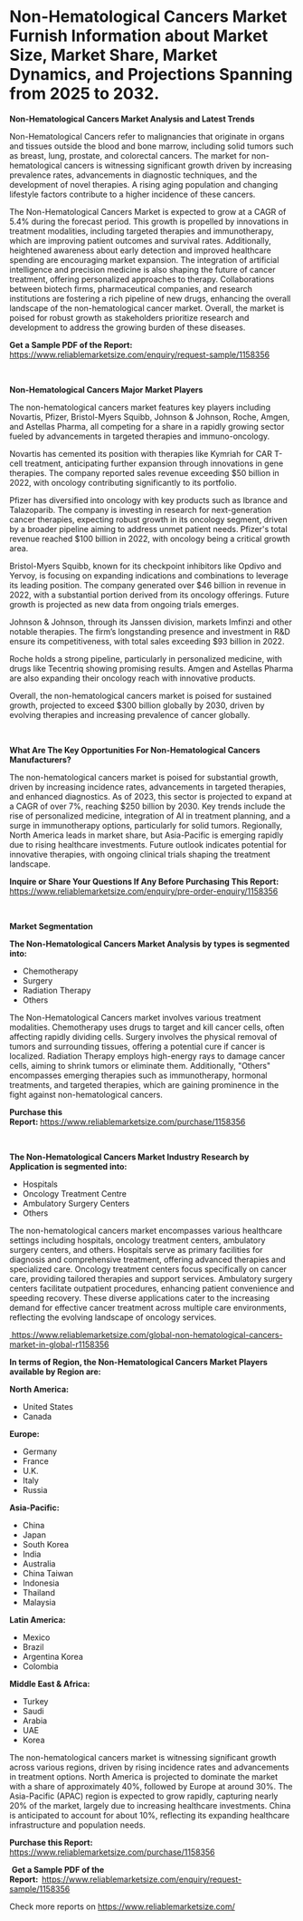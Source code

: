 <p><h1>Non-Hematological Cancers Market Furnish Information about Market Size, Market Share, Market Dynamics, and Projections Spanning from 2025 to 2032.</h1></p><p><strong>Non-Hematological Cancers Market Analysis and Latest Trends</strong></p>
<p><p>Non-Hematological Cancers refer to malignancies that originate in organs and tissues outside the blood and bone marrow, including solid tumors such as breast, lung, prostate, and colorectal cancers. The market for non-hematological cancers is witnessing significant growth driven by increasing prevalence rates, advancements in diagnostic techniques, and the development of novel therapies. A rising aging population and changing lifestyle factors contribute to a higher incidence of these cancers.</p><p>The Non-Hematological Cancers Market is expected to grow at a CAGR of 5.4% during the forecast period. This growth is propelled by innovations in treatment modalities, including targeted therapies and immunotherapy, which are improving patient outcomes and survival rates. Additionally, heightened awareness about early detection and improved healthcare spending are encouraging market expansion. The integration of artificial intelligence and precision medicine is also shaping the future of cancer treatment, offering personalized approaches to therapy. Collaborations between biotech firms, pharmaceutical companies, and research institutions are fostering a rich pipeline of new drugs, enhancing the overall landscape of the non-hematological cancer market. Overall, the market is poised for robust growth as stakeholders prioritize research and development to address the growing burden of these diseases.</p></p>
<p><strong>Get a Sample PDF of the Report:&nbsp;</strong> <a href="https://www.reliablemarketsize.com/enquiry/request-sample/1158356?utm_campaign=2944&utm_medium=2&utm_source=Github&utm_content=ia&utm_term=21032025&utm_id=non-hematological-cancers">https://www.reliablemarketsize.com/enquiry/request-sample/1158356</a></p>
<p>&nbsp;</p>
<p><strong>Non-Hematological Cancers Major Market Players</strong></p>
<p><p>The non-hematological cancers market features key players including Novartis, Pfizer, Bristol-Myers Squibb, Johnson & Johnson, Roche, Amgen, and Astellas Pharma, all competing for a share in a rapidly growing sector fueled by advancements in targeted therapies and immuno-oncology.</p><p>Novartis has cemented its position with therapies like Kymriah for CAR T-cell treatment, anticipating further expansion through innovations in gene therapies. The company reported sales revenue exceeding $50 billion in 2022, with oncology contributing significantly to its portfolio.</p><p>Pfizer has diversified into oncology with key products such as Ibrance and Talazoparib. The company is investing in research for next-generation cancer therapies, expecting robust growth in its oncology segment, driven by a broader pipeline aiming to address unmet patient needs. Pfizer's total revenue reached $100 billion in 2022, with oncology being a critical growth area.</p><p>Bristol-Myers Squibb, known for its checkpoint inhibitors like Opdivo and Yervoy, is focusing on expanding indications and combinations to leverage its leading position. The company generated over $46 billion in revenue in 2022, with a substantial portion derived from its oncology offerings. Future growth is projected as new data from ongoing trials emerges.</p><p>Johnson & Johnson, through its Janssen division, markets Imfinzi and other notable therapies. The firm’s longstanding presence and investment in R&D ensure its competitiveness, with total sales exceeding $93 billion in 2022.</p><p>Roche holds a strong pipeline, particularly in personalized medicine, with drugs like Tecentriq showing promising results. Amgen and Astellas Pharma are also expanding their oncology reach with innovative products. </p><p>Overall, the non-hematological cancers market is poised for sustained growth, projected to exceed $300 billion globally by 2030, driven by evolving therapies and increasing prevalence of cancer globally.</p></p>
<p>&nbsp;</p>
<p><strong>What Are The Key Opportunities For Non-Hematological Cancers Manufacturers?</strong></p>
<p><p>The non-hematological cancers market is poised for substantial growth, driven by increasing incidence rates, advancements in targeted therapies, and enhanced diagnostics. As of 2023, this sector is projected to expand at a CAGR of over 7%, reaching $250 billion by 2030. Key trends include the rise of personalized medicine, integration of AI in treatment planning, and a surge in immunotherapy options, particularly for solid tumors. Regionally, North America leads in market share, but Asia-Pacific is emerging rapidly due to rising healthcare investments. Future outlook indicates potential for innovative therapies, with ongoing clinical trials shaping the treatment landscape.</p></p>
<p><strong>Inquire or Share Your Questions If Any Before Purchasing This Report:</strong> <a href="https://www.reliablemarketsize.com/enquiry/pre-order-enquiry/1158356?utm_campaign=2944&utm_medium=2&utm_source=Github&utm_content=ia&utm_term=21032025&utm_id=non-hematological-cancers">https://www.reliablemarketsize.com/enquiry/pre-order-enquiry/1158356</a></p>
<p>&nbsp;</p>
<p><strong>Market Segmentation</strong></p>
<p><strong>The Non-Hematological Cancers Market Analysis by types is segmented into:</strong></p>
<p><ul><li>Chemotherapy</li><li>Surgery</li><li>Radiation Therapy</li><li>Others</li></ul></p>
<p><p>The Non-Hematological Cancers market involves various treatment modalities. Chemotherapy uses drugs to target and kill cancer cells, often affecting rapidly dividing cells. Surgery involves the physical removal of tumors and surrounding tissues, offering a potential cure if cancer is localized. Radiation Therapy employs high-energy rays to damage cancer cells, aiming to shrink tumors or eliminate them. Additionally, "Others" encompasses emerging therapies such as immunotherapy, hormonal treatments, and targeted therapies, which are gaining prominence in the fight against non-hematological cancers.</p></p>
<p><strong>Purchase this Report:&nbsp;</strong><a href="https://www.reliablemarketsize.com/purchase/1158356?utm_campaign=2944&utm_medium=2&utm_source=Github&utm_content=ia&utm_term=21032025&utm_id=non-hematological-cancers">https://www.reliablemarketsize.com/purchase/1158356</a></p>
<p>&nbsp;</p>
<p><strong>The Non-Hematological Cancers Market Industry Research by Application is segmented into:</strong></p>
<p><ul><li>Hospitals</li><li>Oncology Treatment Centre</li><li>Ambulatory Surgery Centers</li><li>Others</li></ul></p>
<p><p>The non-hematological cancers market encompasses various healthcare settings including hospitals, oncology treatment centers, ambulatory surgery centers, and others. Hospitals serve as primary facilities for diagnosis and comprehensive treatment, offering advanced therapies and specialized care. Oncology treatment centers focus specifically on cancer care, providing tailored therapies and support services. Ambulatory surgery centers facilitate outpatient procedures, enhancing patient convenience and speeding recovery. These diverse applications cater to the increasing demand for effective cancer treatment across multiple care environments, reflecting the evolving landscape of oncology services.</p></p>
<p><a href="https://www.reliablemarketsize.com/global-non-hematological-cancers-market-in-global-r1158356?utm_campaign=2944&utm_medium=2&utm_source=Github&utm_content=ia&utm_term=21032025&utm_id=non-hematological-cancers">&nbsp;https://www.reliablemarketsize.com/global-non-hematological-cancers-market-in-global-r1158356</a></p>
<p><strong>In terms of Region, the Non-Hematological Cancers Market Players available by Region are:</strong></p>
<p>
    <p> <strong> North America: </strong>
        <ul>
            <li>United States</li>
            <li>Canada</li>
        </ul>
        </p> 
    <p> <strong> Europe: </strong>
        <ul>
            <li>Germany</li>
            <li>France</li>
            <li>U.K.</li>
            <li>Italy</li>
            <li>Russia</li>
        </ul>
        </p> 
    <p> <strong> Asia-Pacific: </strong>
        <ul>
            <li>China</li>
            <li>Japan</li>
            <li>South Korea</li>
            <li>India</li>
            <li>Australia</li>
            <li>China Taiwan</li>
            <li>Indonesia</li>
            <li>Thailand</li>
            <li>Malaysia</li>
        </ul>
        </p> 
    <p> <strong> Latin America: </strong>
        <ul>
            <li>Mexico</li>
            <li>Brazil</li>
            <li>Argentina Korea</li>
            <li>Colombia</li>
        </ul>
        </p> 
    <p> <strong> Middle East & Africa: </strong>
        <ul>
            <li>Turkey</li>
            <li>Saudi</li>
            <li>Arabia</li>
            <li>UAE</li>
            <li>Korea</li>
        </ul>
    </p>
    </p>
<p><p>The non-hematological cancers market is witnessing significant growth across various regions, driven by rising incidence rates and advancements in treatment options. North America is projected to dominate the market with a share of approximately 40%, followed by Europe at around 30%. The Asia-Pacific (APAC) region is expected to grow rapidly, capturing nearly 20% of the market, largely due to increasing healthcare investments. China is anticipated to account for about 10%, reflecting its expanding healthcare infrastructure and population needs.</p></p>
<p><strong>Purchase this Report: </strong><a href="https://www.reliablemarketsize.com/purchase/1158356?utm_campaign=2944&utm_medium=2&utm_source=Github&utm_content=ia&utm_term=21032025&utm_id=non-hematological-cancers">https://www.reliablemarketsize.com/purchase/1158356</a></p>
<p>&nbsp;<strong>Get a Sample PDF of the Report:&nbsp;&nbsp;</strong><a href="https://www.reliablemarketsize.com/enquiry/request-sample/1158356?utm_campaign=2944&utm_medium=2&utm_source=Github&utm_content=ia&utm_term=21032025&utm_id=non-hematological-cancers">https://www.reliablemarketsize.com/enquiry/request-sample/1158356</a></p>
<p><strong></strong></p>
<p>Check more reports on <a href="https://www.reliablemarketsize.com/?utm_campaign=2944&utm_medium=2&utm_source=Github&utm_content=ia&utm_term=21032025&utm_id=non-hematological-cancers">https://www.reliablemarketsize.com/</a></p>